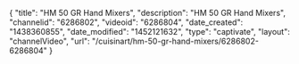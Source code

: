 {
    "title": "HM 50 GR Hand Mixers",
    "description": "HM 50 GR Hand Mixers",
    "channelid": "6286802",
    "videoid": "6286804",
    "date_created": "1438360855",
    "date_modified": "1452121632",
    "type": "captivate",
    "layout": "channelVideo",
    "url": "\/cuisinart\/hm-50-gr-hand-mixers\/6286802-6286804"
}